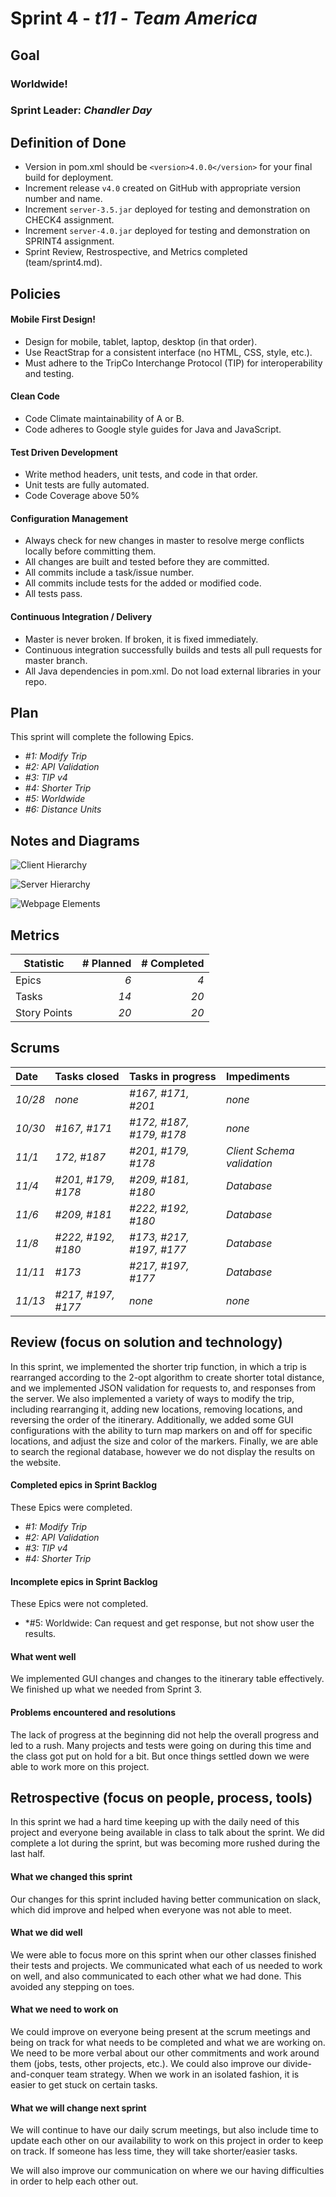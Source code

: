 # Sprint 4 - *t11* - *Team America*

## Goal

### Worldwide!
### Sprint Leader: *Chandler Day*

## Definition of Done

* Version in pom.xml should be `<version>4.0.0</version>` for your final build for deployment.
* Increment release `v4.0` created on GitHub with appropriate version number and name.
* Increment `server-3.5.jar` deployed for testing and demonstration on CHECK4 assignment.
* Increment `server-4.0.jar` deployed for testing and demonstration on SPRINT4 assignment.
* Sprint Review, Restrospective, and Metrics completed (team/sprint4.md).


## Policies

#### Mobile First Design!
* Design for mobile, tablet, laptop, desktop (in that order).
* Use ReactStrap for a consistent interface (no HTML, CSS, style, etc.).
* Must adhere to the TripCo Interchange Protocol (TIP) for interoperability and testing.
#### Clean Code
* Code Climate maintainability of A or B.
* Code adheres to Google style guides for Java and JavaScript.
#### Test Driven Development
* Write method headers, unit tests, and code in that order.
* Unit tests are fully automated.
* Code Coverage above 50%
#### Configuration Management
* Always check for new changes in master to resolve merge conflicts locally before committing them.
* All changes are built and tested before they are committed.
* All commits include a task/issue number.
* All commits include tests for the added or modified code.
* All tests pass.
#### Continuous Integration / Delivery 
* Master is never broken.  If broken, it is fixed immediately.
* Continuous integration successfully builds and tests all pull requests for master branch.
* All Java dependencies in pom.xml.  Do not load external libraries in your repo. 


## Plan

This sprint will complete the following Epics.

* *#1: Modify Trip*
* *#2: API Validation*
* *#3: TIP v4*
* *#4: Shorter Trip*
* *#5: Worldwide*
* *#6: Distance Units*

## Notes and Diagrams

![Client Hierarchy](/team/images/SP4_Client_Hierarchy.jpg?raw=true "Client Hierarchy")

![Server Hierarchy](/team/images/SP4_Server_Hierarchy.jpg?raw=true "Server Hierarchy")

![Webpage Elements](/team/images/SP4_Client_Component_Layout.jpg?raw=true "Webpage Elements")


## Metrics

| Statistic | # Planned | # Completed |
| --- | ---: | ---: |
| Epics | *6* | *4* |
| Tasks |  *14*   | *20* | 
| Story Points |  *20*  | *20* | 


## Scrums

| Date | Tasks closed  | Tasks in progress | Impediments |
| :--- | :--- | :--- | :--- |
| *10/28* | *none* | *#167, #171, #201* | *none* | 
| *10/30* | *#167, #171* | *#172, #187, #179, #178* | *none* | 
| *11/1* | *172, #187* | *#201, #179, #178* | *Client Schema validation* | 
| *11/4* | *#201, #179, #178* | *#209, #181, #180* | *Database* | 
| *11/6* | *#209, #181* | *#222, #192, #180* | *Database* | 
| *11/8* | *#222, #192, #180* | *#173, #217, #197, #177* | *Database* | 
| *11/11* | *#173* | *#217, #197, #177* | *Database* | 
| *11/13* | *#217, #197, #177* | *none* | *none* | 


## Review (focus on solution and technology)

In this sprint, we implemented the shorter trip function, in which a trip is rearranged according to the 2-opt algorithm to create shorter total distance, and we implemented JSON validation for requests to, and responses from the server. We also implemented a variety of ways to modify the trip, including rearranging it, adding new locations, removing locations, and reversing the order of the itinerary. Additionally, we added some GUI configurations with the ability to turn map markers on and off for specific locations, and adjust the size and color of the markers. Finally, we are able to search the regional database, however we do not display the results on the website. 

#### Completed epics in Sprint Backlog 

These Epics were completed.

* *#1: Modify Trip*
* *#2: API Validation*
* *#3: TIP v4*
* *#4: Shorter Trip*

#### Incomplete epics in Sprint Backlog 

These Epics were not completed.

* *#5: Worldwide: Can request and get response, but not show user the results.

#### What went well

We implemented GUI changes and changes to the itinerary table effectively. We finished up what we needed from Sprint 3.

#### Problems encountered and resolutions

The lack of progress at the beginning did not help the overall progress and led to a rush. Many projects and tests were going on during this time and the class got put on hold for a bit. But once things settled down we were able to work more on this project.


## Retrospective (focus on people, process, tools)

In this sprint we had a hard time keeping up with the daily need of this project and everyone being available in class to talk about the sprint. We did complete a lot during the sprint, but was becoming more rushed during the last half.

#### What we changed this sprint

Our changes for this sprint included having better communication on slack, which did improve and helped when everyone was not able to meet.

#### What we did well

We were able to focus more on this sprint when our other classes finished their tests and projects. 
We communicated what each of us needed to work on well, and also communicated to each other what we had done. This avoided any stepping on toes.

#### What we need to work on

We could improve on everyone being present at the scrum meetings and being on track for what needs to be completed and what we are working on. We need to be more verbal about our other commitments and work around them (jobs, tests, other projects, etc.).
We could also improve our divide-and-conquer team strategy. When we work in an isolated fashion, it is easier to get stuck on certain tasks.

#### What we will change next sprint 

We will continue to have our daily scrum meetings, but also include time to update each other on our availability to work on this project in order to keep on track. If someone has less time, they will take shorter/easier tasks.

We will also improve our communication on where we our having difficulties in order to help each other out.
